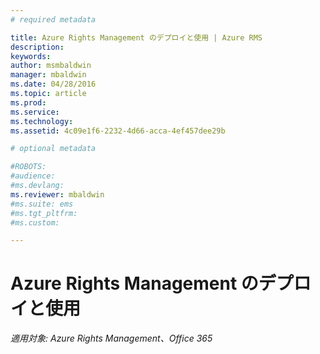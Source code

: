 ```yaml
---
# required metadata

title: Azure Rights Management のデプロイと使用 | Azure RMS
description:
keywords:
author: msmbaldwin
manager: mbaldwin
ms.date: 04/28/2016
ms.topic: article
ms.prod:
ms.service:
ms.technology:
ms.assetid: 4c09e1f6-2232-4d66-acca-4ef457dee29b

# optional metadata

#ROBOTS:
#audience:
#ms.devlang:
ms.reviewer: mbaldwin
#ms.suite: ems
#ms.tgt_pltfrm:
#ms.custom:

---
```


# Azure Rights Management のデプロイと使用

*適用対象: Azure Rights Management、Office 365*



<!--HONumber=Apr16_HO4-->


